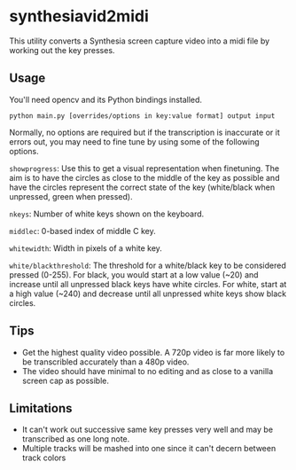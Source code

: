 # synthesiavid2midi

This utility converts a Synthesia screen capture video into a midi file by working out the key presses.

## Usage

You'll need opencv and its Python bindings installed.

```python main.py [overrides/options in key:value format] output input```

Normally, no options are required but if the transcription is inaccurate or it errors out, you may need to fine tune by using some of the following options.

```showprogress```: Use this to get a visual representation when finetuning. The aim is to have the circles as close to the middle of the key as possible and have the circles represent the correct state of the key (white/black when unpressed, green when pressed).

```nkeys```: Number of white keys shown on the keyboard.

```middlec```: 0-based index of middle C key.

```whitewidth```: Width in pixels of a white key.

```white/blackthreshold```: The threshold for a white/black key to be considered pressed (0-255). For black, you would start at a low value (~20) and increase until all unpressed black keys have white circles. For white, start at a high value (~240) and decrease until all unpressed white keys show black circles.

## Tips

 * Get the highest quality video possible. A 720p video is far more likely to be transcribled accurately than a 480p video.
 * The video should have minimal to no editing and as close to a vanilla screen cap as possible.

## Limitations

 * It can't work out successive same key presses very well and may be transcribed as one long note.
 * Multiple tracks will be mashed into one since it can't decern between track colors